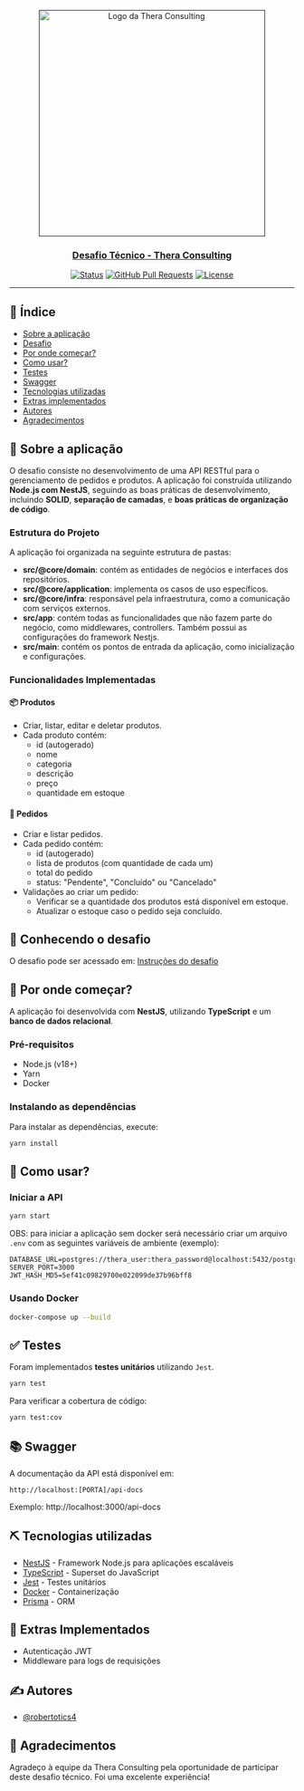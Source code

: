 <p align="center">
  <a href="" rel="noopener">
 <img src="https://d2bxzineatl84k.cloudfront.net/storage/files/logos/MwAtdRnZPfDeTxxFrOlufMEq0cADc9beBvtl3Kpf.png" alt="Logo da Thera Consulting" style="width: 400px; height: auto;">
</p>

<h3 align="center">Desafio Técnico - Thera Consulting</h3>

<div align="center">

[![Status](https://img.shields.io/badge/status-active-success.svg)]()
[![GitHub Pull Requests](https://img.shields.io/github/issues-pr/kylelobo/The-Documentation-Compendium.svg)](https://github.com/kylelobo/The-Documentation-Compendium/pulls)
[![License](https://img.shields.io/badge/license-MIT-blue.svg)](/LICENSE)

</div>

---

## 📝 Índice

- [Sobre a aplicação](#sobre)
- [Desafio](#desafio)
- [Por onde começar?](#inicio)
- [Como usar?](#como_usar)
- [Testes](#testes)
- [Swagger](#swagger)
- [Tecnologias utilizadas](#techs)
- [Extras implementados](#extras)
- [Autores](#autores)
- [Agradecimentos](#agradecimentos)

## 🧐 Sobre a aplicação <a name = "sobre"></a>

O desafio consiste no desenvolvimento de uma API RESTful para o gerenciamento de pedidos e produtos. A aplicação foi construída utilizando **Node.js com NestJS**, seguindo as boas práticas de desenvolvimento, incluindo **SOLID**, **separação de camadas**, e **boas práticas de organização de código**.

### Estrutura do Projeto

A aplicação foi organizada na seguinte estrutura de pastas:

- **src/@core/domain**: contém as entidades de negócios e interfaces dos repositórios.
- **src/@core/application**: implementa os casos de uso específicos.
- **src/@core/infra**: responsável pela infraestrutura, como a comunicação com serviços externos.
- **src/app**: contém todas as funcionalidades que não fazem parte do negócio, como middlewares, controllers. Também possui as configurações do framework Nestjs.
- **src/main**: contém os pontos de entrada da aplicação, como inicialização e configurações.

### Funcionalidades Implementadas

#### 📦 Produtos

- Criar, listar, editar e deletar produtos.
- Cada produto contém:
  - id (autogerado)
  - nome
  - categoria
  - descrição
  - preço
  - quantidade em estoque

#### 🛒 Pedidos

- Criar e listar pedidos.
- Cada pedido contém:
  - id (autogerado)
  - lista de produtos (com quantidade de cada um)
  - total do pedido
  - status: "Pendente", "Concluído" ou "Cancelado"
- Validações ao criar um pedido:
  - Verificar se a quantidade dos produtos está disponível em estoque.
  - Atualizar o estoque caso o pedido seja concluído.

## 📄 Conhecendo o desafio <a name = "desafio"></a>

O desafio pode ser acessado em: [Instruções do desafio](https://github.com/robertotics4/desafio-theraconsulting/blob/master/docs/desafio.docx)

## 🏁 Por onde começar? <a name = "inicio"></a>

A aplicação foi desenvolvida com **NestJS**, utilizando **TypeScript** e um **banco de dados relacional**.

### Pré-requisitos

- Node.js (v18+)
- Yarn
- Docker

### Instalando as dependências

Para instalar as dependências, execute:

```bash
yarn install
```

## 🎈 Como usar? <a name="como_usar"></a>

### Iniciar a API

```bash
yarn start
```

OBS: para iniciar a aplicação sem docker será necessário criar um arquivo `.env` com as seguintes variáveis de ambiente (exemplo):

```env
DATABASE_URL=postgres://thera_user:thera_password@localhost:5432/postgres_thera
SERVER_PORT=3000
JWT_HASH_MD5=5ef41c09829700e022099de37b96bff8
```


### Usando Docker

```bash
docker-compose up --build
```

## ✅ Testes <a name = "testes"></a>

Foram implementados **testes unitários** utilizando `Jest`.

```bash
yarn test
```

Para verificar a cobertura de código:

```bash
yarn test:cov
```

## 📚 Swagger <a name = "swagger"></a>

A documentação da API está disponível em:

```
http://localhost:[PORTA]/api-docs
```

Exemplo: http://localhost:3000/api-docs

## ⛏️ Tecnologias utilizadas <a name = "techs"></a>

- [NestJS](https://nestjs.com/) - Framework Node.js para aplicações escaláveis
- [TypeScript](https://www.typescriptlang.org/) - Superset do JavaScript
- [Jest](https://jestjs.io/) - Testes unitários
- [Docker](https://www.docker.com/) - Containerização
- [Prisma](https://www.prisma.io/) - ORM


## 🔐 Extras Implementados <a name = "extras"></a>

- Autenticação JWT
- Middleware para logs de requisições

## ✍️ Autores <a name = "autores"></a>

- [@robertotics4](https://github.com/robertotics4)

## 🎉 Agradecimentos <a name = "agradecimentos"></a>

Agradeço à equipe da Thera Consulting pela oportunidade de participar deste desafio técnico. Foi uma excelente experiência!

